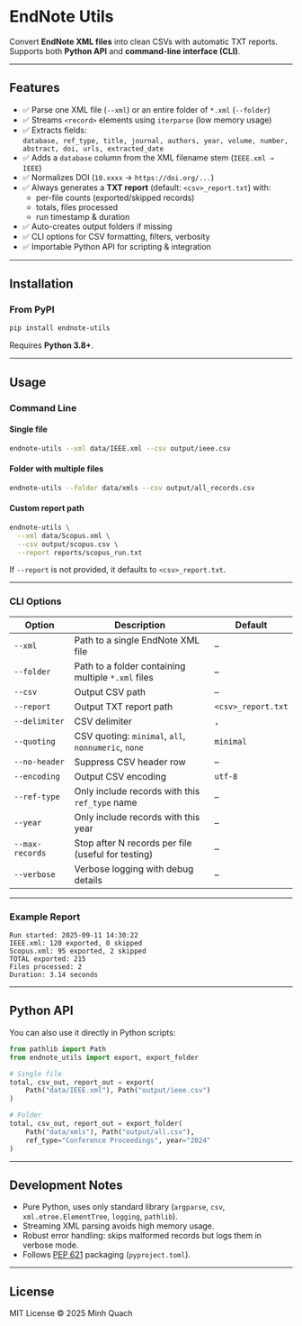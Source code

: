 # EndNote Utils

Convert **EndNote XML files** into clean CSVs with automatic TXT reports.  
Supports both **Python API** and **command-line interface (CLI)**.

---

## Features

- ✅ Parse one XML file (`--xml`) or an entire folder of `*.xml` (`--folder`)
- ✅ Streams `<record>` elements using `iterparse` (low memory usage)
- ✅ Extracts fields:  
  `database, ref_type, title, journal, authors, year, volume, number, abstract, doi, urls, extracted_date`
- ✅ Adds a `database` column from the XML filename stem (`IEEE.xml → IEEE`)
- ✅ Normalizes DOI (`10.xxxx` → `https://doi.org/...`)
- ✅ Always generates a **TXT report** (default: `<csv>_report.txt`) with:
  - per-file counts (exported/skipped records)  
  - totals, files processed  
  - run timestamp & duration
- ✅ Auto-creates output folders if missing
- ✅ CLI options for CSV formatting, filters, verbosity
- ✅ Importable Python API for scripting & integration

---

## Installation

### From PyPI

```bash
pip install endnote-utils
```

Requires **Python 3.8+**.

---

## Usage

### Command Line

#### Single file

```bash
endnote-utils --xml data/IEEE.xml --csv output/ieee.csv
```

#### Folder with multiple files

```bash
endnote-utils --folder data/xmls --csv output/all_records.csv
```

#### Custom report path

```bash
endnote-utils \
  --xml data/Scopus.xml \
  --csv output/scopus.csv \
  --report reports/scopus_run.txt
```

If `--report` is not provided, it defaults to `<csv>_report.txt`.

---

### CLI Options

| Option          | Description                                         | Default            |
| --------------- | --------------------------------------------------- | ------------------ |
| `--xml`         | Path to a single EndNote XML file                   | –                  |
| `--folder`      | Path to a folder containing multiple `*.xml` files  | –                  |
| `--csv`         | Output CSV path                                     | –                  |
| `--report`      | Output TXT report path                              | `<csv>_report.txt` |
| `--delimiter`   | CSV delimiter                                       | `,`                |
| `--quoting`     | CSV quoting: `minimal`, `all`, `nonnumeric`, `none` | `minimal`          |
| `--no-header`   | Suppress CSV header row                             | –                  |
| `--encoding`    | Output CSV encoding                                 | `utf-8`            |
| `--ref-type`    | Only include records with this `ref_type` name      | –                  |
| `--year`        | Only include records with this year                 | –                  |
| `--max-records` | Stop after N records per file (useful for testing)  | –                  |
| `--verbose`     | Verbose logging with debug details                  | –                  |

---

### Example Report

```
Run started: 2025-09-11 14:30:22
IEEE.xml: 120 exported, 0 skipped
Scopus.xml: 95 exported, 2 skipped
TOTAL exported: 215
Files processed: 2
Duration: 3.14 seconds
```

---

## Python API

You can also use it directly in Python scripts:

```python
from pathlib import Path
from endnote_utils import export, export_folder

# Single file
total, csv_out, report_out = export(
    Path("data/IEEE.xml"), Path("output/ieee.csv")
)

# Folder
total, csv_out, report_out = export_folder(
    Path("data/xmls"), Path("output/all.csv"),
    ref_type="Conference Proceedings", year="2024"
)
```

---

## Development Notes

* Pure Python, uses only standard library (`argparse`, `csv`, `xml.etree.ElementTree`, `logging`, `pathlib`).
* Streaming XML parsing avoids high memory usage.
* Robust error handling: skips malformed records but logs them in verbose mode.
* Follows [PEP 621](https://peps.python.org/pep-0621/) packaging (`pyproject.toml`).

---

## License

MIT License © 2025 Minh Quach